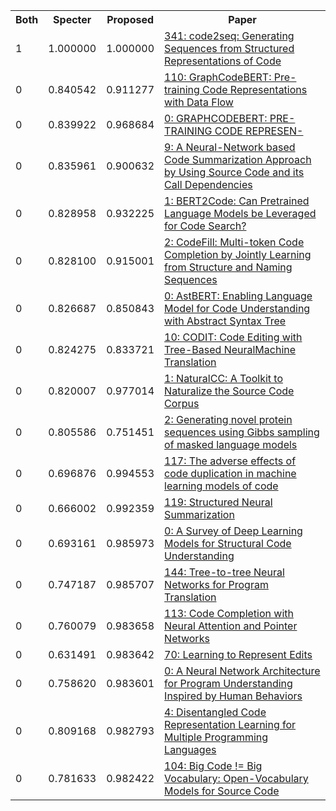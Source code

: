 <html><table><tr>
<th>Both</th>
<th>Specter</th>
<th>Proposed</th>
<th>Paper</th>
</tr>
<tr>
<td>1</td>
<td>1.000000</td>
<td>1.000000</td>
<td><a href="https://www.semanticscholar.org/paper/98d1307bed619b58b4a44acd8e65ac58495776c2">341: code2seq: Generating Sequences from Structured Representations of Code</a></td>
</tr>
<tr>
<td>0</td>
<td>0.840542</td>
<td>0.911277</td>
<td><a href="https://www.semanticscholar.org/paper/4083958684292f6fa2f5c7fd4f9be975e80145b6">110: GraphCodeBERT: Pre-training Code Representations with Data Flow</a></td>
</tr>
<tr>
<td>0</td>
<td>0.839922</td>
<td>0.968684</td>
<td><a href="https://www.semanticscholar.org/paper/ce7b39a8acd4364abc94f54d490c6d160dbc865d">0: GRAPHCODEBERT: PRE-TRAINING CODE REPRESEN-</a></td>
</tr>
<tr>
<td>0</td>
<td>0.835961</td>
<td>0.900632</td>
<td><a href="https://www.semanticscholar.org/paper/0e83661c520956b45d86028fcd37105acc7c553a">9: A Neural-Network based Code Summarization Approach by Using Source Code and its Call Dependencies</a></td>
</tr>
<tr>
<td>0</td>
<td>0.828958</td>
<td>0.932225</td>
<td><a href="https://www.semanticscholar.org/paper/4857369d909fd50dbf27a771dd09173ea372c783">1: BERT2Code: Can Pretrained Language Models be Leveraged for Code Search?</a></td>
</tr>
<tr>
<td>0</td>
<td>0.828100</td>
<td>0.915001</td>
<td><a href="https://www.semanticscholar.org/paper/d407aa1cc3f9ce8478d3052344947fb49baa04d4">2: CodeFill: Multi-token Code Completion by Jointly Learning from Structure and Naming Sequences</a></td>
</tr>
<tr>
<td>0</td>
<td>0.826687</td>
<td>0.850843</td>
<td><a href="https://www.semanticscholar.org/paper/758d85dd98f5caf59d51f9f3c09c2423471d56fd">0: AstBERT: Enabling Language Model for Code Understanding with Abstract Syntax Tree</a></td>
</tr>
<tr>
<td>0</td>
<td>0.824275</td>
<td>0.833721</td>
<td><a href="https://www.semanticscholar.org/paper/f1b4a309d62598570abcf586ba508322a2ad1c3b">10: CODIT: Code Editing with Tree-Based NeuralMachine Translation</a></td>
</tr>
<tr>
<td>0</td>
<td>0.820007</td>
<td>0.977014</td>
<td><a href="https://www.semanticscholar.org/paper/c13309f107c6aa99bdd51f659e3b71d4ae2ee1c5">1: NaturalCC: A Toolkit to Naturalize the Source Code Corpus</a></td>
</tr>
<tr>
<td>0</td>
<td>0.805586</td>
<td>0.751451</td>
<td><a href="https://www.semanticscholar.org/paper/a07ff593c396078ee91e797d6f03a8c0517a401c">2: Generating novel protein sequences using Gibbs sampling of masked language models</a></td>
</tr>
<tr>
<td>0</td>
<td>0.696876</td>
<td>0.994553</td>
<td><a href="https://www.semanticscholar.org/paper/8ace1951c95f9bbbcf83571ff6c0579521507e2e">117: The adverse effects of code duplication in machine learning models of code</a></td>
</tr>
<tr>
<td>0</td>
<td>0.666002</td>
<td>0.992359</td>
<td><a href="https://www.semanticscholar.org/paper/2225b7c480dc627e68f03e5321383f27e12cb1d7">119: Structured Neural Summarization</a></td>
</tr>
<tr>
<td>0</td>
<td>0.693161</td>
<td>0.985973</td>
<td><a href="https://www.semanticscholar.org/paper/703f79763d534dbf9674132cec890f432dcc19ec">0: A Survey of Deep Learning Models for Structural Code Understanding</a></td>
</tr>
<tr>
<td>0</td>
<td>0.747187</td>
<td>0.985707</td>
<td><a href="https://www.semanticscholar.org/paper/6c6170ffb39cdc8cfffbeda9c7a2259eda5875f2">144: Tree-to-tree Neural Networks for Program Translation</a></td>
</tr>
<tr>
<td>0</td>
<td>0.760079</td>
<td>0.983658</td>
<td><a href="https://www.semanticscholar.org/paper/dd908c09eaf8f3a3c20d64fff798ec902433737d">113: Code Completion with Neural Attention and Pointer Networks</a></td>
</tr>
<tr>
<td>0</td>
<td>0.631491</td>
<td>0.983642</td>
<td><a href="https://www.semanticscholar.org/paper/a99de68ee8d6729eee5ca5943b152aba7e4738ee">70: Learning to Represent Edits</a></td>
</tr>
<tr>
<td>0</td>
<td>0.758620</td>
<td>0.983601</td>
<td><a href="https://www.semanticscholar.org/paper/6c89f8d0172d844f939289f052fbeb4df760dd59">0: A Neural Network Architecture for Program Understanding Inspired by Human Behaviors</a></td>
</tr>
<tr>
<td>0</td>
<td>0.809168</td>
<td>0.982793</td>
<td><a href="https://www.semanticscholar.org/paper/87ce2a72c2fc0fc751cb23c4cf115a54b3b06896">4: Disentangled Code Representation Learning for Multiple Programming Languages</a></td>
</tr>
<tr>
<td>0</td>
<td>0.781633</td>
<td>0.982422</td>
<td><a href="https://www.semanticscholar.org/paper/3944354c42ddfff7414ad06022f96c72858d5fa6">104: Big Code != Big Vocabulary: Open-Vocabulary Models for Source Code</a></td>
</tr>
</table></html>
